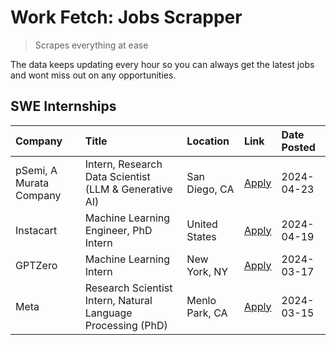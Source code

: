 # Work Fetch: Jobs Scrapper
> Scrapes everything at ease

The data keeps updating every hour so you can always get the latest jobs and wont miss out on any opportunities.

## SWE Internships
<!--START_SECTION:workfetch-->
| Company                 | Title                                                        | Location       | Link                                                                                                                                                                                                                                                                         | Date Posted   |
|:------------------------|:-------------------------------------------------------------|:---------------|:-----------------------------------------------------------------------------------------------------------------------------------------------------------------------------------------------------------------------------------------------------------------------------|:--------------|
| pSemi, A Murata Company | Intern, Research Data Scientist (LLM & Generative AI)        | San Diego, CA  | [Apply](https://www.linkedin.com/jobs/view/intern-research-data-scientist-llm-generative-ai-at-psemi-a-murata-company-3887074168?position=4&pageNum=0&refId=VTz00P5vm6Pe%2FrNWxcGUwA%3D%3D&trackingId=tSHb4AekofDs0tFPldBNhg%3D%3D&trk=public_jobs_jserp-result_search-card) | 2024-04-23    |
| Instacart               | Machine Learning Engineer, PhD Intern                        | United States  | [Apply](https://www.linkedin.com/jobs/view/machine-learning-engineer-phd-intern-at-instacart-3901991739?position=2&pageNum=0&refId=VTz00P5vm6Pe%2FrNWxcGUwA%3D%3D&trackingId=6d3qqdYVOr4wGbA%2FeEos3g%3D%3D&trk=public_jobs_jserp-result_search-card)                        | 2024-04-19    |
| GPTZero                 | Machine Learning Intern                                      | New York, NY   | [Apply](https://www.linkedin.com/jobs/view/machine-learning-intern-at-gptzero-3860723963?position=7&pageNum=0&refId=VTz00P5vm6Pe%2FrNWxcGUwA%3D%3D&trackingId=dDAmuGPymx04PoLM9vH9%2Bw%3D%3D&trk=public_jobs_jserp-result_search-card)                                       | 2024-03-17    |
| Meta                    | Research Scientist Intern, Natural Language Processing (PhD) | Menlo Park, CA | [Apply](https://www.linkedin.com/jobs/view/research-scientist-intern-natural-language-processing-phd-at-meta-3858718375?position=8&pageNum=0&refId=VTz00P5vm6Pe%2FrNWxcGUwA%3D%3D&trackingId=ZFPzN9Ki3hYs2NOXvfF8MQ%3D%3D&trk=public_jobs_jserp-result_search-card)          | 2024-03-15    |
<!--END_SECTION:workfetch-->
